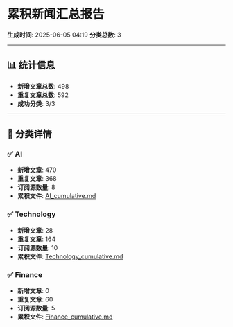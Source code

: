 # 累积新闻汇总报告

**生成时间**: 2025-06-05 04:19
**分类总数**: 3

---

## 📊 统计信息

- **新增文章总数**: 498
- **重复文章总数**: 592
- **成功分类**: 3/3

---

## 📂 分类详情

### ✅ AI
- **新增文章**: 470
- **重复文章**: 368
- **订阅源数量**: 8
- **累积文件**: [AI_cumulative.md](./AI_cumulative.md)

### ✅ Technology
- **新增文章**: 28
- **重复文章**: 164
- **订阅源数量**: 10
- **累积文件**: [Technology_cumulative.md](./Technology_cumulative.md)

### ✅ Finance
- **新增文章**: 0
- **重复文章**: 60
- **订阅源数量**: 5
- **累积文件**: [Finance_cumulative.md](./Finance_cumulative.md)
